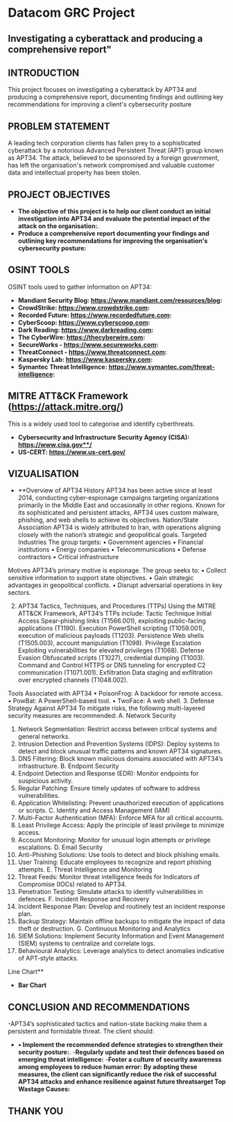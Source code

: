 # Datacom GRC Project
## Investigating a cyberattack and producing a comprehensive report"

## INTRODUCTION
This project focuses on investigating a cyberattack by APT34 and producing a comprehensive report, documenting findings and outlining key recommendations for improving a client's cybersecurity posture

## PROBLEM STATEMENT
A leading tech corporation clients has fallen prey to a sophisticated cyberattack by a notorious Advanced Persistent Threat (APT) group known as APT34. The attack, believed to be sponsored by a foreign government, has left the organisation's network compromised and valuable customer data and intellectual property has been stolen.

## PROJECT OBJECTIVES
- **The objective of this project is to help our client conduct an initial investigation into APT34 and evaluate the potential impact of the attack on the organisation:**.
- **Produce a comprehensive report documenting your findings and outlining key recommendations for improving the organisation's cybersecurity posture:**

## OSINT TOOLS
OSINT tools used to gather information on APT34:
- **Mandiant Security Blog: https://www.mandiant.com/resources/blog:**
- **CrowdStrike: https://www.crowdstrike.com:** 
- **Recorded Future: https://www.recordedfuture.com:** 
- **CyberScoop: https://www.cyberscoop.com:**
- **Dark Reading: https://www.darkreading.com:**
- **The CyberWire: https://thecyberwire.com:**
- **SecureWorks - https://www.secureworks.com:** 
- **ThreatConnect - https://www.threatconnect.com:** 
- **Kaspersky Lab: https://www.kaspersky.com:**
- **Symantec Threat Intelligence: https://www.symantec.com/threat-intelligence:**

## MITRE ATT&CK Framework (https://attack.mitre.org/)
This is a widely used tool to categorise and identify cyberthreats.
- **Cybersecurity and Infrastructure Security Agency (CISA): https://www.cisa.gov**/**
- **US-CERT: https://www.us-cert.gov/**

## VIZUALISATION
- **Overview of APT34
History
APT34 has been active since at least 2014, conducting cyber-espionage campaigns targeting organizations primarily in the Middle East and occasionally in other regions. Known for its sophisticated and persistent attacks, APT34 uses custom malware, phishing, and web shells to achieve its objectives.
Nation/State Association
APT34 is widely attributed to Iran, with operations aligning closely with the nation’s strategic and geopolitical goals.
Targeted Industries
The group targets:
•	Government agencies
•	Financial institutions
•	Energy companies
•	Telecommunications
•	Defense contractors
•	Critical infrastructure

Motives
APT34’s primary motive is espionage. The group seeks to:
•	Collect sensitive information to support state objectives.
•	Gain strategic advantages in geopolitical conflicts.
•	Disrupt adversarial operations in key sectors.

2. APT34 Tactics, Techniques, and Procedures (TTPs)
Using the MITRE ATT&CK Framework, APT34’s TTPs include:
Tactic	Technique
Initial Access	Spear-phishing links (T1566.001), exploiting public-facing applications (T1190).
Execution	PowerShell scripting (T1059.001), execution of malicious payloads (T1203).
Persistence	Web shells (T1505.003), account manipulation (T1098).
Privilege Escalation	Exploiting vulnerabilities for elevated privileges (T1068).
Defense Evasion	Obfuscated scripts (T1027), credential dumping (T1003).
Command and Control	HTTPS or DNS tunneling for encrypted C2 communication (T1071.001).
Exfiltration	Data staging and exfiltration over encrypted channels (T1048.002).

Tools Associated with APT34
•	PoisonFrog: A backdoor for remote access.
•	PowBat: A PowerShell-based tool.
•	TwoFace: A web shell.
3. Defense Strategy Against APT34
To mitigate risks, the following multi-layered security measures are recommended:
A. Network Security
1.	Network Segmentation: Restrict access between critical systems and general networks.
2.	Intrusion Detection and Prevention Systems (IDPS): Deploy systems to detect and block unusual traffic patterns and known APT34 signatures.
3.	DNS Filtering: Block known malicious domains associated with APT34’s infrastructure.
B. Endpoint Security
1.	Endpoint Detection and Response (EDR): Monitor endpoints for suspicious activity.
2.	Regular Patching: Ensure timely updates of software to address vulnerabilities.
3.	Application Whitelisting: Prevent unauthorized execution of applications or scripts.
C. Identity and Access Management (IAM)
1.	Multi-Factor Authentication (MFA): Enforce MFA for all critical accounts.
2.	Least Privilege Access: Apply the principle of least privilege to minimize access.
3.	Account Monitoring: Monitor for unusual login attempts or privilege escalations.
D. Email Security
1.	Anti-Phishing Solutions: Use tools to detect and block phishing emails.
2.	User Training: Educate employees to recognize and report phishing attempts.
E. Threat Intelligence and Monitoring
1.	Threat Feeds: Monitor threat intelligence feeds for Indicators of Compromise (IOCs) related to APT34.
2.	Penetration Testing: Simulate attacks to identify vulnerabilities in defences.
F. Incident Response and Recovery
1.	Incident Response Plan: Develop and routinely test an incident response plan.
2.	Backup Strategy: Maintain offline backups to mitigate the impact of data theft or destruction.
G. Continuous Monitoring and Analytics
1.	SIEM Solutions: Implement Security Information and Event Management (SIEM) systems to centralize and correlate logs.
2.	Behavioural Analytics: Leverage analytics to detect anomalies indicative of APT-style attacks.

 




Line Chart**
- **Bar Chart**

## CONCLUSION AND RECOMMENDATIONS
-APT34’s sophisticated tactics and nation-state backing make them a persistent and formidable threat. The client should:
- **•	Implement the recommended defence strategies to strengthen their security posture:**.
-**Regularly update and test their defences based on emerging threat intelligence:**
-**Foster a culture of security awareness among employees to reduce human error:**
  **By adopting these measures, the client can significantly reduce the risk of successful APT34 attacks and enhance resilience against future threatsarget Top Wastage Causes:**

## THANK YOU
